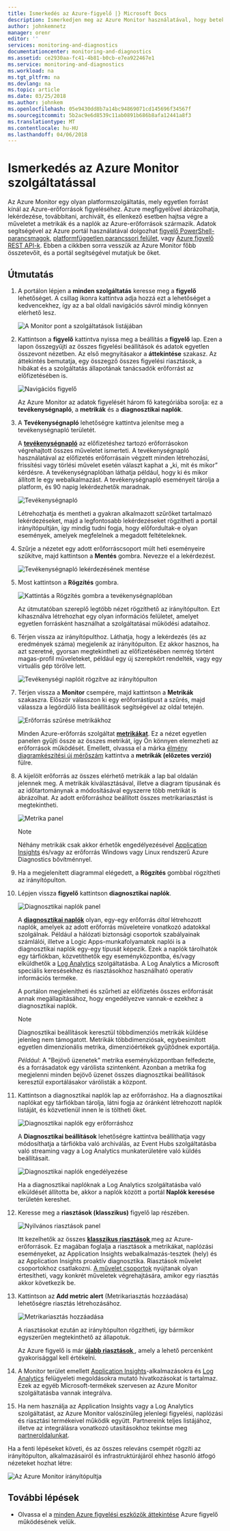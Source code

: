 ```yaml
---
title: Ismerkedés az Azure-figyelő |} Microsoft Docs
description: Ismerkedjen meg az Azure Monitor használatával, hogy betekintést kapjon az erőforrásai működéséről, és az adatok alapján végrehajthassa a megfelelő műveleteteket.
author: johnkemnetz
manager: orenr
editor: ''
services: monitoring-and-diagnostics
documentationcenter: monitoring-and-diagnostics
ms.assetid: ce2930aa-fc41-4b81-b0cb-e7ea922467e1
ms.service: monitoring-and-diagnostics
ms.workload: na
ms.tgt_pltfrm: na
ms.devlang: na
ms.topic: article
ms.date: 03/25/2018
ms.author: johnkem
ms.openlocfilehash: 05e9430dd8b7a14bc94869071cd145696f34567f
ms.sourcegitcommit: 5b2ac9e6d8539c11ab0891b686b8afa12441a8f3
ms.translationtype: MT
ms.contentlocale: hu-HU
ms.lasthandoff: 04/06/2018
---
```

# <a name="get-started-with-azure-monitor"></a>Ismerkedés az Azure Monitor szolgáltatással
Az Azure Monitor egy olyan platformszolgáltatás, mely egyetlen forrást kínál az Azure-erőforrások figyeléséhez. Azure megfigyelővel ábrázolhatja, lekérdezése, továbbítani, archivált, és ellenkező esetben hajtsa végre a műveletet a metrikák és a naplók az Azure-erőforrások származik. Adatok segítségével az Azure portál használatával dolgozhat [figyelő PowerShell-parancsmagok](insights-powershell-samples.md), [platformfüggetlen parancssori felület](insights-cli-samples.md), vagy [Azure figyelő REST API-k](https://msdn.microsoft.com/library/dn931943.aspx). Ebben a cikkben sorra vesszük az Azure Monitor főbb összetevőit, és a portál segítségével mutatjuk be őket.

## <a name="walkthrough"></a>Útmutatás
1. A portálon lépjen a **minden szolgáltatás** keresse meg a **figyelő** lehetőséget. A csillag ikonra kattintva adja hozzá ezt a lehetőséget a kedvencekhez, így az a bal oldali navigációs sávról mindig könnyen elérhető lesz.

    ![A Monitor pont a szolgáltatások listájában](./media/monitoring-get-started/monitor-more-services.png)
2. Kattintson a **figyelő** kattintva nyissa meg a beállítás a **figyelő** lap. Ezen a lapon összegyűjti az összes figyelési beállítások és adatok egyetlen összevont nézetben. Az első megnyitásakor a **áttekintése** szakasz. Az áttekintés bemutatja, egy összegző összes figyelési riasztások, a hibákat és a szolgáltatás állapotának tanácsadók erőforrást az előfizetésében is.  

    ![Navigációs figyelő](./media/monitoring-get-started/monitor-blade-nav.png)

    Az Azure Monitor az adatok figyelését három fő kategóriába sorolja: ez a **tevékenységnapló**, a **metrikák** és a **diagnosztikai naplók**.
3. A **Tevékenységnapló** lehetőségre kattintva jelenítse meg a tevékenységnapló területét.

    A [**tevékenységnapló**](monitoring-overview-activity-logs.md) az előfizetéshez tartozó erőforrásokon végrehajtott összes műveletet ismerteti. A tevékenységnapló használatával az előfizetés erőforrásain végzett minden létrehozási, frissítési vagy törlési művelet esetén választ kaphat a „ki, mit és mikor” kérdésre. A tevékenységnaplóban láthatja például, hogy ki és mikor állított le egy webalkalmazást. A tevékenységnapló eseményeit tárolja a platform, és 90 napig lekérdezhetők maradnak.

    ![Tevékenységnapló](./media/monitoring-get-started/monitor-act-log-blade.png)

    Létrehozhatja és mentheti a gyakran alkalmazott szűrőket tartalmazó lekérdezéseket, majd a legfontosabb lekérdezéseket rögzítheti a portál irányítópultján, így mindig tudni fogja, hogy előfordultak-e olyan események, amelyek megfelelnek a megadott feltételeknek.
4. Szűrje a nézetet egy adott erőforráscsoport múlt heti eseményeire szűkítve, majd kattintson a **Mentés** gombra. Nevezze el a lekérdezést.

    ![Tevékenységnapló lekérdezésének mentése](./media/monitoring-get-started/monitor-act-log-save.png)
5. Most kattintson a **Rögzítés** gombra.

    ![Kattintás a Rögzítés gombra a tevékenységnaplóban](./media/monitoring-get-started/monitor-act-log-pin.png)

    Az útmutatóban szereplő legtöbb nézet rögzíthető az irányítópulton. Ezt kihasználva létrehozhat egy olyan információs felületet, amelyet egyetlen forrásként használhat a szolgáltatásai működési adataihoz.
6. Térjen vissza az irányítópulthoz. Láthatja, hogy a lekérdezés (és az eredmények száma) megjelenik az irányítópulton. Ez akkor hasznos, ha azt szeretné, gyorsan megtekintheti az előfizetésében nemrég történt magas-profil műveleteket, például egy új szerepkört rendelték, vagy egy virtuális gép törölve lett.

    ![Tevékenységi naplóit rögzítve az irányítópulton](./media/monitoring-get-started/monitor-act-log-db.png)
7. Térjen vissza a **Monitor** csempére, majd kattintson a **Metrikák** szakaszra. Először válasszon ki egy erőforrástípust a szűrés, majd válassza a legördülő lista beállítások segítségével az oldal tetején.

    ![Erőforrás szűrése metrikákhoz](./media/monitoring-get-started/monitor-met-filter.png)

    Minden Azure-erőforrás szolgáltat [**metrikákat**](monitoring-overview-metrics.md). Ez a nézet egyetlen panelen gyűjti össze az összes metrikát, így Ön könnyen elemezheti az erőforrások működését. Emellett, olvassa el a márka [élmény diagramkészítési új mérőszám](https://aka.ms/azuremonitor/new-metrics-charts) kattintva a **metrikák (előzetes verzió)** fülre.
8. A kijelölt erőforrás az összes elérhető metrikák a lap bal oldalán jelennek meg. A metrikák kiválasztásával, illetve a diagram típusának és az időtartománynak a módosításával egyszerre több metrikát is ábrázolhat. Az adott erőforráshoz beállított összes metrikariasztást is megtekintheti.

    ![Metrika panel](./media/monitoring-get-started/monitor-metric-blade.png)

   > [!NOTE]
   > Néhány metrikák csak akkor érhetők engedélyezésével [Application Insights](../application-insights/app-insights-overview.md) és/vagy az erőforrás Windows vagy Linux rendszerű Azure Diagnostics bővítménnyel.
   >
   >

9. Ha a megjelenített diagrammal elégedett, a **Rögzítés** gombbal rögzítheti az irányítópulton.
10. Lépjen vissza **figyelő** kattintson **diagnosztikai naplók**.

    ![Diagnosztikai naplók panel](./media/monitoring-get-started/monitor-diaglogs-blade.png)

    A [**diagnosztikai naplók**](monitoring-overview-of-diagnostic-logs.md) olyan, egy-egy erőforrás *által* létrehozott naplók, amelyek az adott erőforrás műveleteire vonatkozó adatokkal szolgálnak. Például a hálózati biztonsági csoportok szabályainak számlálói, illetve a Logic Apps-munkafolyamatok naplói is a diagnosztikai naplók egy-egy típusát képezik. Ezek a naplók tárolhatók egy tárfiókban, közvetíthetők egy eseményközpontba, és/vagy elküldhetők a [Log Analytics](../log-analytics/log-analytics-overview.md) szolgáltatásba. A Log Analytics a Microsoft speciális keresésekhez és riasztásokhoz használható operatív információs terméke.

    A portálon megjelenítheti és szűrheti az előfizetés összes erőforrását annak megállapításához, hogy engedélyezve vannak-e ezekhez a diagnosztikai naplók.
    > [!NOTE]
    > Diagnosztikai beállítások keresztül többdimenziós metrikák küldése jelenleg nem támogatott. Metrikák többdimenziósak, egybesimított egyetlen dimenzionális metrika, dimenzióértékek gyűjtődnek exportálja.
    >
    > *Például*: A "Bejövő üzenetek" metrika eseményközpontban felfedezte, és a forrásadatok egy várólista szintenként. Azonban a metrika fog megjelenni minden bejövő üzenet összes diagnosztikai beállítások keresztül exportálásakor várólisták a központ.
    >
    >

11. Kattintson a diagnosztikai naplók lap az erőforráshoz. Ha a diagnosztikai naplókat egy tárfiókban tárolja, látni fogja az óránként létrehozott naplók listáját, és közvetlenül innen le is töltheti őket.

    ![Diagnosztikai naplók egy erőforráshoz](./media/monitoring-get-started/monitor-diaglogs-detail.png)

    A **Diagnosztikai beállítások** lehetőségre kattintva beállíthatja vagy módosíthatja a tárfiókba való archiválás, az Event Hubs szolgáltatásba való streaming vagy a Log Analytics munkaterületére való küldés beállításait.

    ![Diagnosztikai naplók engedélyezése](./media/monitoring-get-started/monitor-diaglogs-enable.png)

    Ha a diagnosztikai naplóknak a Log Analytics szolgáltatásba való elküldését állította be, akkor a naplók között a portál **Naplók keresése** területén kereshet.
12. Keresse meg a **riasztások (klasszikus)** figyelő lap részében.

    ![Nyilvános riasztások panel](./media/monitoring-get-started/monitor-alerts-nopp.png)

    Itt kezelhetők az összes [ **klasszikus riasztások** ](monitoring-overview-alerts.md) meg az Azure-erőforrások. Ez magában foglalja a riasztások a metrikákat, naplózási eseményeket, az Application Insights webalkalmazás-tesztek (hely) és az Application Insights proaktív diagnosztika. Riasztások művelet csoportokhoz csatlakozni. [A művelet csoportok](monitoring-action-groups.md) nyújtanak olyan értesítheti, vagy konkrét műveletek végrehajtására, amikor egy riasztás akkor következik be.

13. Kattintson az **Add metric alert** (Metrikariasztás hozzáadása) lehetőségre riasztás létrehozásához.

    ![Metrikariasztás hozzáadása](./media/monitoring-get-started/monitor-alerts-add.png)

    A riasztásokat ezután az irányítópulton rögzítheti, így bármikor egyszerűen megtekinthető az állapotuk.

    Az Azure figyelő is már [ **újabb riasztások** ](https://aka.ms/azuremonitor/near-real-time-alerts) , amely a lehető percenként gyakorisággal kell értékelni.

14. A Monitor terület emellett [Application Insights](../application-insights/app-insights-overview.md)-alkalmazásokra és [Log Analytics](../log-analytics/log-analytics-overview.md) felügyeleti megoldásokra mutató hivatkozásokat is tartalmaz. Ezek az egyéb Microsoft-termékek szervesen az Azure Monitor szolgáltatásba vannak integrálva.
15. Ha nem használja az Application Insights vagy a Log Analytics szolgáltatást, az Azure Monitor valószínűleg jelenlegi figyelési, naplózási és riasztási termékeivel működik együtt. Partnereink teljes listájához, illetve az integrálásra vonatkozó utasításokhoz tekintse meg [partneroldalunkat](monitoring-partners.md).

Ha a fenti lépéseket követi, és az összes releváns csempét rögzíti az irányítópulton, alkalmazásairól és infrastruktúrájáról ehhez hasonló átfogó nézeteket hozhat létre:

![Az Azure Monitor irányítópultja](./media/monitoring-get-started/monitor-final-dash.png)

## <a name="next-steps"></a>További lépések
* Olvassa el a [minden Azure figyelési eszközök áttekintése](monitoring-overview.md) Azure figyelő működésének velük.
